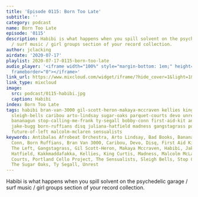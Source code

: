 ```yaml
---
title: 'Episode 0115: Born Too Late'
subtitle: ''
category: podcast
name: Born Too Late
episode: '0115'
description: Habibi is what happens when you spill solvent on the psychedelic garage
  / surf music / girl groups section of your record collection.
author: jclacking
airdate: '2020-07-17'
playlist: 2020-07-17-0115-born-too-late
audio_player: '<iframe width="100%" style="margin-bottom: 1em;" height="120" src="https://www.mixcloud.com/widget/iframe/?feed=widget%2Fiframe%2F%3Fhide_cover%3D1%26light%3D1%26hide_artwork%3D1%26feed%3D%252Fthe-lacking-org%252F3gfsfe-115-born-too-late%252F&hide_artwork=1&hide_cover=1&light=1"
  frameborder="0"></iframe>'
link_url: https://www.mixcloud.com/widget/iframe/?hide_cover=1&light=1&hide_artwork=1&feed=%2Fthe-lacking-org%2F3gfsfe-115-born-too-late%2F
link_type: mixcloud
image:
  src: podcast/0115-habibi.jpg
  caption: Habibi
index: Born Too Late
tags: habibi bran-van-3000 gil-scott-heron-makaya-mccraven kellies king-curtis bad-books
  sleigh-bells caribou arto-lindsay sugar-oaks parquet-courts devo unrest kakkmaddafakka
  bananagun stop-calling-me-frank ty-segall bobby-conn first-aid-kit antibalas-afrobeat-orchestra
  jake-bugg born-ruffians disq juliana-hatfield madness gangstagrass portland-cello-project
  future-of-left malcolm-mclaren sensualists
keywords: Antibalas Afrobeat Orchestra, Arto Lindsay, Bad Books, Bananagun, Bobby
  Conn, Born Ruffians, Bran Van 3000, Caribou, Devo, Disq, First Aid Kit, Future Of
  The Left, Gangstagrass, Gil Scott-Heron, Makaya Mccraven, Habibi, Jake Bugg, Juliana
  Hatfield, Kakkmaddafakka, Kellies, King Curtis, Madness, Malcolm McLaren, Parquet
  Courts, Portland Cello Project, The Sensualists, Sleigh Bells, Stop Calling Me Frank,
  The Sugar Oaks, Ty Segall, Unrest
---
```

Habibi is what happens when you spill solvent on the psychedelic garage / surf music / girl groups section of your record collection.
